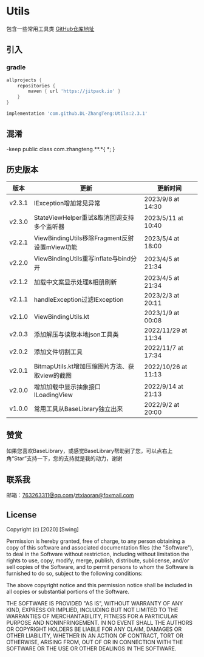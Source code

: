# Utils

包含一些常用工具类
[GitHub仓库地址](https://github.com/DL-ZhangTeng/Utils)

## 引入

### gradle

```groovy
allprojects {
    repositories {
        maven { url 'https://jitpack.io' }
    }
}

implementation 'com.github.DL-ZhangTeng:Utils:2.3.1'
```

## 混淆

-keep public class com.zhangteng.**.*{ *; }

## 历史版本

| 版本     | 更新                                    | 更新时间                |
|--------|---------------------------------------|---------------------|
| v2.3.1 | IException增加常见异常                      | 2023/9/8 at 14:30   |
| v2.3.0 | StateViewHelper重试&取消回调支持多个监听器         | 2023/5/11 at 10:40  |
| v2.2.1 | ViewBindingUtils移除Fragment反射设置mView功能 | 2023/5/4 at 18:00   |
| v2.2.0 | ViewBindingUtils重写inflate与bind分开      | 2023/4/5 at 21:34   |
| v2.1.2 | 加载中文案显示处理&相册刷新                        | 2023/4/5 at 21:34   |
| v2.1.1 | handleException过滤IException           | 2023/2/3 at 20:11   |
| v2.1.0 | ViewBindingUtils.kt                   | 2023/1/9 at 00:08   |
| v2.0.3 | 添加解压与读取本地json工具类                      | 2022/11/29 at 11:34 |
| v2.0.2 | 添加文件切割工具                              | 2022/11/7 at 17:34  |
| v2.0.1 | BitmapUtils.kt增加压缩图片方法、获取view的截图      | 2022/10/26 at 11:13 |
| v2.0.0 | 增加加载中显示抽象接口ILoadingView               | 2022/9/14 at 21:13  |
| v1.0.0 | 常用工具从BaseLibrary独立出来                  | 2022/9/2 at 20:00   |

## 赞赏

如果您喜欢BaseLibrary，或感觉BaseLibrary帮助到了您，可以点右上角“Star”支持一下，您的支持就是我的动力，谢谢

## 联系我

邮箱：763263311@qq.com/ztxiaoran@foxmail.com

## License

Copyright (c) [2020] [Swing]

Permission is hereby granted, free of charge, to any person obtaining a copy
of this software and associated documentation files (the "Software"), to deal
in the Software without restriction, including without limitation the rights
to use, copy, modify, merge, publish, distribute, sublicense, and/or sell
copies of the Software, and to permit persons to whom the Software is
furnished to do so, subject to the following conditions:

The above copyright notice and this permission notice shall be included in all
copies or substantial portions of the Software.

THE SOFTWARE IS PROVIDED "AS IS", WITHOUT WARRANTY OF ANY KIND, EXPRESS OR
IMPLIED, INCLUDING BUT NOT LIMITED TO THE WARRANTIES OF MERCHANTABILITY,
FITNESS FOR A PARTICULAR PURPOSE AND NONINFRINGEMENT. IN NO EVENT SHALL THE
AUTHORS OR COPYRIGHT HOLDERS BE LIABLE FOR ANY CLAIM, DAMAGES OR OTHER
LIABILITY, WHETHER IN AN ACTION OF CONTRACT, TORT OR OTHERWISE, ARISING FROM,
OUT OF OR IN CONNECTION WITH THE SOFTWARE OR THE USE OR OTHER DEALINGS IN THE
SOFTWARE.
